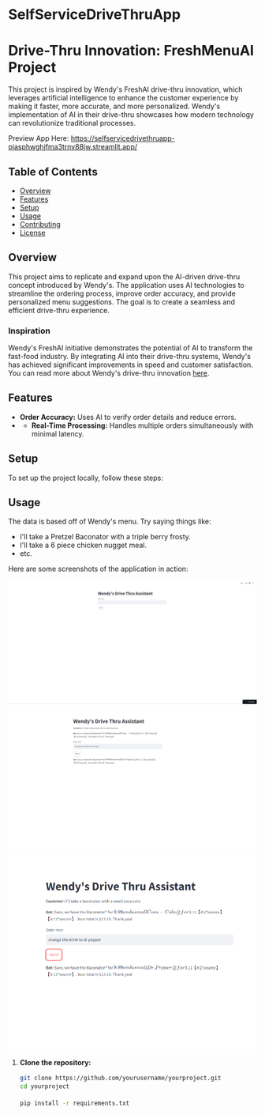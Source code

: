 # SelfServiceDriveThruApp
# Drive-Thru Innovation: FreshMenuAI Project

This project is inspired by Wendy's FreshAI drive-thru innovation, which leverages artificial intelligence to enhance the customer experience by making it faster, more accurate, and more personalized. Wendy's implementation of AI in their drive-thru showcases how modern technology can revolutionize traditional processes.


Preview App Here: https://selfservicedrivethruapp-pjasphwghjfma3trnv88jw.streamlit.app/
## Table of Contents
- [Overview](#overview)
- [Features](#features)
- [Setup](#setup)
- [Usage](#usage)
- [Contributing](#contributing)
- [License](#license)

## Overview
This project aims to replicate and expand upon the AI-driven drive-thru concept introduced by Wendy's. The application uses AI technologies to streamline the ordering process, improve order accuracy, and provide personalized menu suggestions. The goal is to create a seamless and efficient drive-thru experience.

### Inspiration
Wendy's FreshAI initiative demonstrates the potential of AI to transform the fast-food industry. By integrating AI into their drive-thru systems, Wendy's has achieved significant improvements in speed and customer satisfaction. You can read more about Wendy's drive-thru innovation [here](https://www.wendys.com/blog/drive-thru-innovation-wendys-freshai).

## Features
- **Order Accuracy:** Uses AI to verify order details and reduce errors.
- - **Real-Time Processing:** Handles multiple orders simultaneously with minimal latency.

## Setup
To set up the project locally, follow these steps:

## Usage
The data is based off of Wendy's menu. Try saying things like:
- I'll take a Pretzel Baconator with a triple berry frosty.
- I'll take a 6 piece chicken nugget meal.
- etc.

Here are some screenshots of the application in action:

![Screenshot 1](images/Screenshot1.png)
![Screenshot 2](images/Screenshot2.png)
![Screenshot 3](images/Screenshot3.png)

1. **Clone the repository:**
   ```sh
   git clone https://github.com/yourusername/yourproject.git
   cd yourproject

   pip install -r requirements.txt

